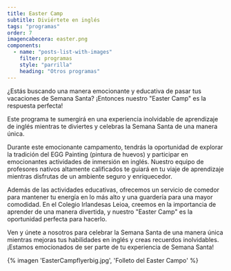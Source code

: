 ```yaml
---
title: Easter Camp
subtitle: Diviértete en inglés
tags: "programas"
order: 7
imagencabecera: easter.png
components:
  - name: "posts-list-with-images"
    filter: programas
    style: "parrilla"
    heading: "Otros programas"
---
```


¿Estás buscando una manera emocionante y educativa de pasar tus vacaciones de Semana Santa? ¡Entonces nuestro "Easter Camp" es la respuesta perfecta!

Este programa te sumergirá en una experiencia inolvidable de aprendizaje de inglés mientras te diviertes y celebras la Semana Santa de una manera única.

Durante este emocionante campamento, tendrás la oportunidad de explorar la tradición del EGG Painting (pintura de huevos) y participar en emocionantes actividades de inmersión en inglés. Nuestro equipo de profesores nativos altamente calificados te guiará en tu viaje de aprendizaje mientras disfrutas de un ambiente seguro y enriquecedor.

Además de las actividades educativas, ofrecemos un servicio de comedor para mantener tu energía en lo más alto y una guardería para una mayor comodidad. En el Colegio Irlandesas Leioa, creemos en la importancia de aprender de una manera divertida, y nuestro "Easter Camp" es la oportunidad perfecta para hacerlo.

Ven y únete a nosotros para celebrar la Semana Santa de una manera única mientras mejoras tus habilidades en inglés y creas recuerdos inolvidables. ¡Estamos emocionados de ser parte de tu experiencia de Semana Santa!

{% imagen 'EasterCampflyerbig.jpg', 'Folleto del Easter Campo' %}
